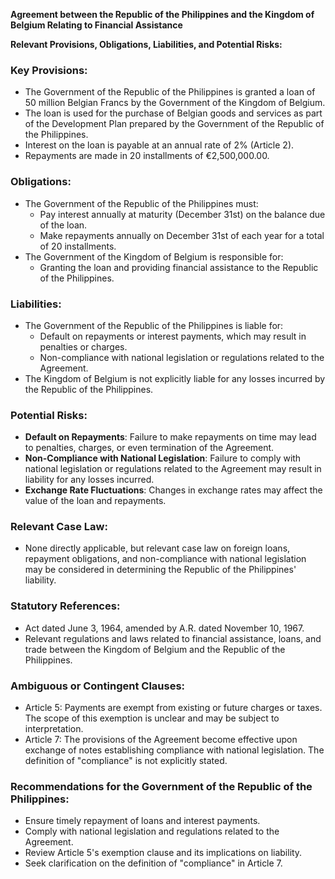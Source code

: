 **Agreement between the Republic of the Philippines and the Kingdom of Belgium Relating to Financial Assistance**

**Relevant Provisions, Obligations, Liabilities, and Potential Risks:**

### Key Provisions:

* The Government of the Republic of the Philippines is granted a loan of 50 million Belgian Francs by the Government of the Kingdom of Belgium.
* The loan is used for the purchase of Belgian goods and services as part of the Development Plan prepared by the Government of the Republic of the Philippines.
* Interest on the loan is payable at an annual rate of 2% (Article 2).
* Repayments are made in 20 installments of €2,500,000.00.

### Obligations:

* The Government of the Republic of the Philippines must:
	+ Pay interest annually at maturity (December 31st) on the balance due of the loan.
	+ Make repayments annually on December 31st of each year for a total of 20 installments.
* The Government of the Kingdom of Belgium is responsible for:
	+ Granting the loan and providing financial assistance to the Republic of the Philippines.

### Liabilities:

* The Government of the Republic of the Philippines is liable for:
	+ Default on repayments or interest payments, which may result in penalties or charges.
	+ Non-compliance with national legislation or regulations related to the Agreement.
* The Kingdom of Belgium is not explicitly liable for any losses incurred by the Republic of the Philippines.

### Potential Risks:

* **Default on Repayments**: Failure to make repayments on time may lead to penalties, charges, or even termination of the Agreement.
* **Non-Compliance with National Legislation**: Failure to comply with national legislation or regulations related to the Agreement may result in liability for any losses incurred.
* **Exchange Rate Fluctuations**: Changes in exchange rates may affect the value of the loan and repayments.

### Relevant Case Law:

* None directly applicable, but relevant case law on foreign loans, repayment obligations, and non-compliance with national legislation may be considered in determining the Republic of the Philippines' liability.

### Statutory References:

* Act dated June 3, 1964, amended by A.R. dated November 10, 1967.
* Relevant regulations and laws related to financial assistance, loans, and trade between the Kingdom of Belgium and the Republic of the Philippines.

### Ambiguous or Contingent Clauses:

* Article 5: Payments are exempt from existing or future charges or taxes. The scope of this exemption is unclear and may be subject to interpretation.
* Article 7: The provisions of the Agreement become effective upon exchange of notes establishing compliance with national legislation. The definition of "compliance" is not explicitly stated.

### Recommendations for the Government of the Republic of the Philippines:

* Ensure timely repayment of loans and interest payments.
* Comply with national legislation and regulations related to the Agreement.
* Review Article 5's exemption clause and its implications on liability.
* Seek clarification on the definition of "compliance" in Article 7.